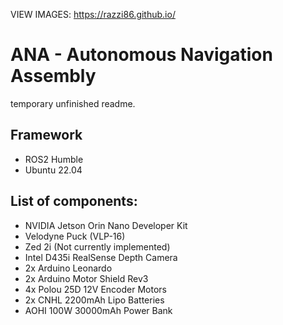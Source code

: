 VIEW IMAGES: https://razzi86.github.io/

# ANA - Autonomous Navigation Assembly
temporary unfinished readme.

## Framework
- ROS2 Humble
- Ubuntu 22.04

## List of components:
- NVIDIA Jetson Orin Nano Developer Kit
- Velodyne Puck (VLP-16)
- Zed 2i (Not currently implemented)
- Intel D435i RealSense Depth Camera
- 2x Arduino Leonardo
- 2x Arduino Motor Shield Rev3
- 4x Polou 25D 12V Encoder Motors
- 2x CNHL 2200mAh Lipo Batteries
- AOHI 100W 30000mAh Power Bank
